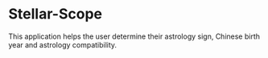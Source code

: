 # Stellar-Scope
This application helps the user determine their astrology sign, Chinese birth year and astrology compatibility. 
